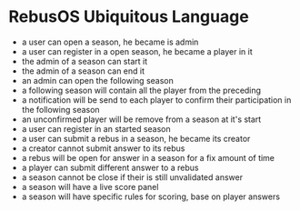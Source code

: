 ﻿# RebusOS Ubiquitous Language

- a user can open a season, he became is admin
- a user can register in a open season, he became a player in it
- the admin of a season can start it
- the admin of a season can end it
- an admin can open the following season
- a following season will contain all the player from the preceding
- a notification will be send to each player to confirm their participation in the following season
- an unconfirmed player will be remove from a season at it's start
- a user can register in an started season
- a user can submit a rebus in a season, he became its creator
- a creator cannot submit answer to its rebus
- a rebus will be open for answer in a season for a fix amount of time
- a player can submit different answer to a rebus
- a season cannot be close if their is still unvalidated answer
- a season will have a live score panel
- a season will have specific rules for scoring, base on player answers
